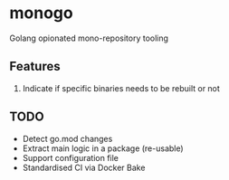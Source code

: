 # monogo

Golang opionated mono-repository tooling

## Features

1. Indicate if specific binaries needs to be rebuilt or not

## TODO

- Detect go.mod changes
- Extract main logic in a package (re-usable)
- Support configuration file
- Standardised CI via Docker Bake
